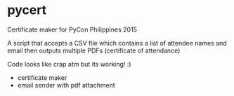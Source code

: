 pycert
======

Certificate maker for PyCon Philippines 2015

A script that accepts a CSV file which contains a list of attendee names and email then outputs multiple PDFs (certificate of attendance)

Code looks like crap atm but its working! :)
- certificate maker
- email sender with pdf attachment

